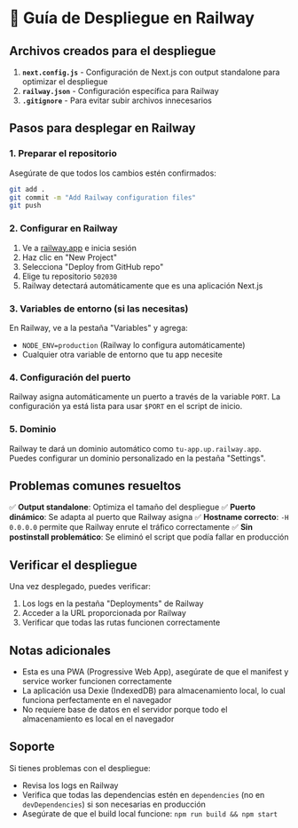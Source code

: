 # 🚀 Guía de Despliegue en Railway

## Archivos creados para el despliegue

1. **`next.config.js`** - Configuración de Next.js con output standalone para optimizar el despliegue
2. **`railway.json`** - Configuración específica para Railway
3. **`.gitignore`** - Para evitar subir archivos innecesarios

## Pasos para desplegar en Railway

### 1. Preparar el repositorio

Asegúrate de que todos los cambios estén confirmados:

```bash
git add .
git commit -m "Add Railway configuration files"
git push
```

### 2. Configurar en Railway

1. Ve a [railway.app](https://railway.app) e inicia sesión
2. Haz clic en "New Project"
3. Selecciona "Deploy from GitHub repo"
4. Elige tu repositorio `502030`
5. Railway detectará automáticamente que es una aplicación Next.js

### 3. Variables de entorno (si las necesitas)

En Railway, ve a la pestaña "Variables" y agrega:

- `NODE_ENV=production` (Railway lo configura automáticamente)
- Cualquier otra variable de entorno que tu app necesite

### 4. Configuración del puerto

Railway asigna automáticamente un puerto a través de la variable `PORT`. La configuración ya está lista para usar `$PORT` en el script de inicio.

### 5. Dominio

Railway te dará un dominio automático como `tu-app.up.railway.app`. Puedes configurar un dominio personalizado en la pestaña "Settings".

## Problemas comunes resueltos

✅ **Output standalone**: Optimiza el tamaño del despliegue
✅ **Puerto dinámico**: Se adapta al puerto que Railway asigna
✅ **Hostname correcto**: `-H 0.0.0.0` permite que Railway enrute el tráfico correctamente
✅ **Sin postinstall problemático**: Se eliminó el script que podía fallar en producción

## Verificar el despliegue

Una vez desplegado, puedes verificar:

1. Los logs en la pestaña "Deployments" de Railway
2. Acceder a la URL proporcionada por Railway
3. Verificar que todas las rutas funcionen correctamente

## Notas adicionales

- Esta es una PWA (Progressive Web App), asegúrate de que el manifest y service worker funcionen correctamente
- La aplicación usa Dexie (IndexedDB) para almacenamiento local, lo cual funciona perfectamente en el navegador
- No requiere base de datos en el servidor porque todo el almacenamiento es local en el navegador

## Soporte

Si tienes problemas con el despliegue:
- Revisa los logs en Railway
- Verifica que todas las dependencias estén en `dependencies` (no en `devDependencies`) si son necesarias en producción
- Asegúrate de que el build local funcione: `npm run build && npm start`

